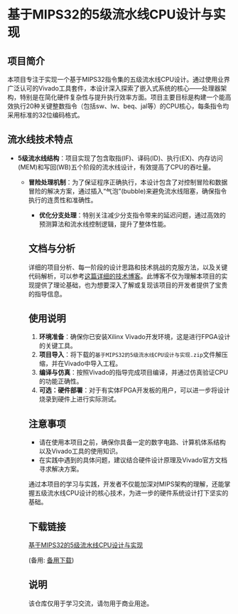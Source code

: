 # 基于MIPS32的5级流水线CPU设计与实现

## 项目简介

本项目专注于实现一个基于MIPS32指令集的五级流水线CPU设计。通过使用业界广泛认可的Vivado工具套件，本设计深入探索了嵌入式系统的核心——处理器架构，特别是在简化硬件复杂性与提升执行效率方面。项目主要目标是构建一个能高效执行20种关键整数指令（包括sw、lw、beq、jal等）的CPU核心，每条指令均采用标准的32位编码格式。

## 流水线技术特点

- **5级流水线结构**：项目实现了包含取指(IF)、译码(ID)、执行(EX)、内存访问(MEM)和写回(WB)五个阶段的流水线设计，有效提高了CPU的吞吐量。

  - **冒险处理机制**：为了保证程序正确执行，本设计包含了对控制冒险和数据冒险的解决方案，通过插入“气泡”(bubble)来避免流水线阻塞，确保指令执行的连贯性和准确性。

    - **优化分支处理**：特别关注减少分支指令带来的延迟问题，通过高效的预测算法和流水线控制逻辑，提升了整体性能。

    ## 文档与分析

    详细的项目分析、每一阶段的设计思路和技术挑战的克服方法，以及关键代码解析，可以参考[这篇详细的技术博客](https://blog.csdn.net/qq_45288566/article/details/103657295)。此博客不仅为理解本项目的实现提供了理论基础，也为想要深入了解或复现该项目的开发者提供了宝贵的指导信息。

    ## 使用说明

    1. **环境准备**：确保你已安装Xilinx Vivado开发环境，这是进行FPGA设计的关键工具。
    2. **项目导入**：将下载的`基于MIPS32的5级流水线CPU设计与实现.zip`文件解压缩，并在Vivado中导入工程。
    3. **编译与仿真**：按照Vivado的指导完成项目编译，并通过仿真验证CPU的功能正确性。
    4. **可选：硬件部署**：对于有实体FPGA开发板的用户，可以进一步将设计烧录到硬件上进行实际测试。

    ## 注意事项

    - 请在使用本项目之前，确保你具备一定的数字电路、计算机体系结构以及Vivado工具的使用知识。
    - 在实践中遇到的具体问题，建议结合硬件设计原理及Vivado官方文档寻求解决方案。

    通过本项目的学习与实践，开发者不仅能加深对MIPS架构的理解，还能掌握五级流水线CPU设计的核心技术，为进一步的硬件系统设计打下坚实的基础。

    ## 下载链接
    [基于MIPS32的5级流水线CPU设计与实现](https://pan.quark.cn/s/5e4f92a62681) 

    (备用: [备用下载](https://pan.baidu.com/s/1mnrgk-bvkBYBWfv2xs6JuA?pwd=1234))

    ## 说明

    该仓库仅用于学习交流，请勿用于商业用途。
